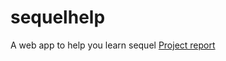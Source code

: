 # sequelhelp
A web app to help you learn sequel
[Project report](https://github.com/hassang2/sequelhelp/blob/master/CS%20411_%20Final%20Project%20Report.pdf)
